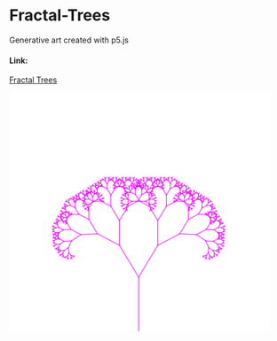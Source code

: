 # Fractal-Trees
Generative art created with p5.js

#### Link: 
[Fractal Trees](https://adi868.github.io/Fractal-Trees/)

![Screenshot of Fractal Tree](fractal_trees.png)
